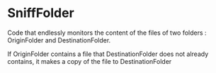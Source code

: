 # SniffFolder

Code that endlessly monitors the content of the files of two folders :
OriginFolder and DestinationFolder.

If OriginFolder contains a file that DestinationFolder does not already contains, it makes a copy of the file to DestinationFolder

